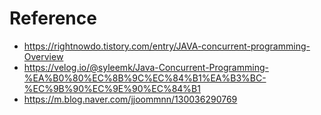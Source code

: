 # 



# Reference

- https://rightnowdo.tistory.com/entry/JAVA-concurrent-programming-Overview
- https://velog.io/@syleemk/Java-Concurrent-Programming-%EA%B0%80%EC%8B%9C%EC%84%B1%EA%B3%BC-%EC%9B%90%EC%9E%90%EC%84%B1
- https://m.blog.naver.com/jjoommnn/130036290769